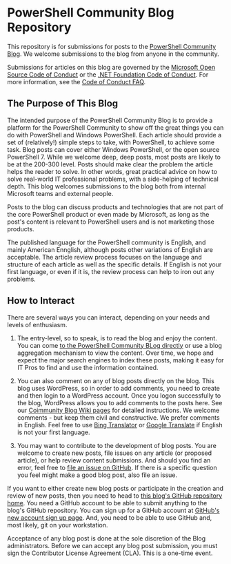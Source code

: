 # PowerShell Community Blog Repository

This repository is for submissions for posts to the [PowerShell Community Blog](https://devblogs.microsoft.com/powershell-community).
We welcome submissions to the blog from anyone in the community.

Submissions for articles on this blog are governed by the
[Microsoft Open Source Code of Conduct](https://opensource.microsoft.com/codeofconduct/) or the
[.NET Foundation Code of Conduct](https://dotnetfoundation.org/code-of-conduct). For more
information, see the [Code of Conduct FAQ](https://opensource.microsoft.com/codeofconduct/faq/).

## The Purpose of This Blog

The intended purpose of the PowerShell Community Blog is to provide a platform for the PowerShell Community to show off
the great things you can do with PowerShell and Windows PowerShell. 
Each article should provide a set of (relatively!) simple steps to take, with
PowerShell, to achieve some task. Blog posts can cover either Windows PowerShell, or the open source
PowerShell 7. 
While we welcome deep, deep posts, most posts are likely to be at the 200-300 level.
Posts should make clear the problem the article helps the reader to solve.
In other words, great practical advice on how to solve real-world IT professional problems, with a
side-helping of technical depth. This blog welcomes submissions to the blog both from internal
Microsoft teams and external people.

Posts to the blog can discuss products and technologies that are not part of the core PowerShell
product or even made by Microsoft, as long as the post's content is relevant to PowerShell users and
is not marketing those products.

The published language for the PowerShell community is English, and mainly American Ennglish, although posts other variations of English are acceptable.
The article review process focuses on the language and structure of each article as well as the specific details. 
If English is not your first language, or even if it is, the review process can help to iron out any problems. 

## How to Interact

There are several ways you can interact, depending on your needs and levels of enthusiasm.

1. The entry-level, so to speak, is to read the blog and enjoy the content. You can come
   [to the PowerShell Community BLog directly](https://devblogs.microsoft.com/powershell-community) or use a blog aggregation
   mechanism to view the content. Over time, we hope and expect the major search engines to index
   these posts, making it easy for IT Pros to find and use the information contained.

1. You can also comment on any of blog posts directly on the blog. This blog uses WordPress, so in order to add comments,
   you need to create and then login to a WordPress account. Once you logon successfully to the blog,
   WordPress allows you to add comments to the posts here. See our
   [Coimmunity Blog Wiki pages](https://github.com/PowerShell/Community-Blog/wiki) for detailed instructions. We
   welcome comments - but keep them civil and constructive.
   We prefer comments in English. Feel free to use [Bing Translator](https://www.bing.com/translator) or [Google Translate](https://translate.google.com/) if English is not your first language.

1. You may want to contribute to the development of blog posts. You are welcome to create new posts,
   file issues on any article (or proposed article), or help review content submissions. And should you find an error, feel free to
   [file an issue on GitHub](https://github.com/PowerShell/Community-Blog/issues). If there is a
   specific question you feel might make a good blog post, also file an issue.

If you want to either create new blog posts or participate in the creation and review of new posts,
then you need to head to [this blog's GitHub repository home](https://github.com/PowerShell/Community-Blog).
You need a GitHub account to be able to submit anything to the blog's GitHub repository. You can
sign up for a GitHub account at
[GitHub's new account sign up page](https://github.com/join?source=login).
And, you need to be able to use GitHub and, most likely, git on your workstation. 

Acceptance of any blog post is done at the sole discretion of the Blog administrators. Before we can accept
any blog post submission, you must sign the Contributor License Agreement (CLA). This is a one-time
event.
